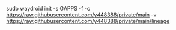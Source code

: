 sudo waydroid init -s GAPPS -f -c https://raw.githubusercontent.com/y448388/private/main -v https://raw.githubusercontent.com/y448388/private/main/lineage
